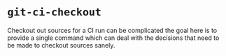# `git-ci-checkout`

Checkout out sources for a CI run can be complicated the goal here is to
provide a single command which can deal with the decisions that need to
be made to checkout sources sanely.
